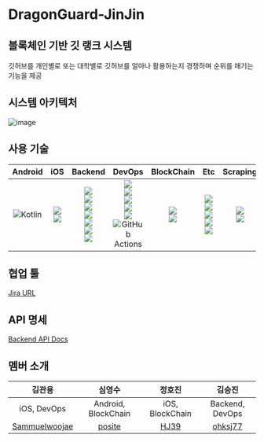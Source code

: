 # DragonGuard-JinJin
## 블록체인 기반 깃 랭크 시스템
깃허브를 개인별로 또는 대학별로 깃허브를 얼마나 활용하는지 경쟁하며 순위를 매기는 기능을 제공
## 시스템 아키텍처

![image](https://user-images.githubusercontent.com/89020004/215310331-7e05a1ca-c6e2-494b-bc44-4b57e8a4795b.png)


## 사용 기술

|Android|iOS|Backend|DevOps|BlockChain|Etc|Scraping|
|:----:|:----:|:----:|:----:|:----:|:----:|:----:|
|![Kotlin](https://img.shields.io/badge/kotlin-%237F52FF.svg?style=for-the-badge&logo=kotlin&logoColor=white)|<img src="https://img.shields.io/badge/swift-F05138?style=for-the-badge&logo=Swift&logoColor=white"><br> <img src="https://img.shields.io/badge/UIkit-2396F3?style=for-the-badge&logo=UIkit&logoColor=white">|<img src="https://img.shields.io/badge/java-007396?style=for-the-badge&logo=OpenJDK&logoColor=white"><br><img src="https://img.shields.io/badge/springboot-6DB33F?style=for-the-badge&logo=springboot&logoColor=white"> <br><img src="https://img.shields.io/badge/springsecurity-6DB33F?style=for-the-badge&logo=springsecurity&logoColor=white"> <br><img src="https://img.shields.io/badge/hibernate-59666C?style=for-the-badge&logo=hibernate&logoColor=white"> <br> <img src="https://img.shields.io/badge/MySQL-4479A1?style=for-the-badge&logo=MySQL&logoColor=white"><br> <img src="https://img.shields.io/badge/Redis-DC382D?style=for-the-badge&logo=Redis&logoColor=white"><br><img src="https://img.shields.io/badge/Apache Kafka-231F20?style=for-the-badge&logo=Apache Kafka&logoColor=white">|  <img src="https://img.shields.io/badge/docker-%230db7ed.svg?style=for-the-badge&logo=docker&logoColor=white"><br><img src="https://img.shields.io/badge/nginx-%23009639.svg?style=for-the-badge&logo=nginx&logoColor=white"><br><img src="https://img.shields.io/badge/grafana-%23F46800.svg?style=for-the-badge&logo=grafana&logoColor=white"><br><img src="https://img.shields.io/badge/Prometheus-E6522C?style=for-the-badge&logo=Prometheus&logoColor=white"><br><img src="https://img.shields.io/badge/Amazon%20EC2-FF9900?style=for-the-badge&logo=Amazon%20EC2&logoColor=white"><br>![GitHub Actions](https://img.shields.io/badge/github%20actions-%232671E5.svg?style=for-the-badge&logo=githubactions&logoColor=white)|<img src="https://img.shields.io/badge/klaytn-6F6558?style=for-the-badge"><br><img src="https://img.shields.io/badge/Solidity-363636?style=for-the-badge&logo=Solidity&logoColor=white">|<img src="https://img.shields.io/badge/Git-F05032?style=for-the-badge&logo=Git&logoColor=white"><br><img src="https://img.shields.io/badge/Github-181717?style=for-the-badge&logo=Github&logoColor=white"><br><img src="https://img.shields.io/badge/Postman-FF6C37?style=for-the-badge&logo=Postman&logoColor=white"><br><img src="https://img.shields.io/badge/GitKraken-179287?style=for-the-badge&logo=GitKraken&logoColor=white"><br><a href="https://seoullian.atlassian.net/jira/software/projects/DJ/boards/2/backlog"><img src="https://img.shields.io/badge/Jira-0052CC?style=for-the-badge&logo=Jira&logoColor=white"></a>|<img src="https://img.shields.io/badge/Flask-000000?style=for-the-badge&logo=flask&logoColor=white"><br><img src="https://img.shields.io/badge/Gunicorn-499848?style=for-the-badge&logo=Gunicorn&logoColor=white">

## 협업 툴
<a href="https://seoullian.atlassian.net/jira/software/projects/DJ/boards/2/backlog" target="_blank"> Jira URL</a>

## API 명세
<a href="https://ohksj77.github.io/DragonGuard-JinJin-API-Docs/">Backend API Docs</a>

## 멤버 소개

|김관용|심영수|정호진|김승진|
|:----:|:----:|:----:|:----:|
|iOS, DevOps|Android, BlockChain|iOS, BlockChain|Backend, DevOps|
|<a href="https://github.com/Sammuelwoojae">Sammuelwoojae</a>|<a href="https://github.com/posite">posite</a>|<a href="https://github.com/HJ39">HJ39</a>|<a href="https://github.com/ohksj77">ohksj77</a>|
